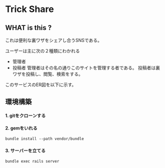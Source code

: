 # Trick Share

## WHAT is this ?
これは便利な裏ワザをシェアし合うSNSである。

ユーザーは主に次の２種類にわかれる
- 管理者
- 投稿者
管理者はその名の通りこのサイトを管理する者である。
投稿者は裏ワザを投稿し、閲覧、検索をする。

このサービスのER図を以下に示す。



## 環境構築
#### 1. gitをクローンする
#### 2. gemをいれる
`bundle install --path vendor/bundle`
#### 3. サーバーを立てる
`bundle exec rails server`
